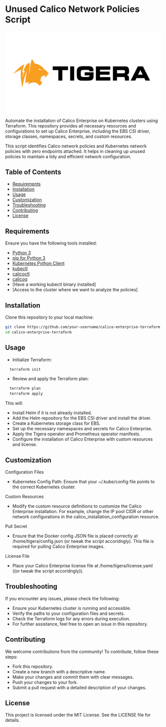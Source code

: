 # Unused Calico Network Policies Script

![Calico Logo](/images/logo/Tigera-Logo-Transparent.png)

Automate the installation of Calico Enterprise on Kubernetes clusters using Terraform. This repository provides all necessary resources and configurations to set up Calico Enterprise, including the EBS CSI driver, storage classes, namespaces, secrets, and custom resources.

This script identifies Calico network policies and Kubernetes network policies with zero endpoints attached. It helps in cleaning up unused policies to maintain a tidy and efficient network configuration.

## Table of Contents

- [Requirements](#requirements)
- [Installation](#installation)
- [Usage](#usage)
- [Customization](#customization)
- [Troubleshooting](#troubleshooting)
- [Contributing](#contributing)
- [License](#license)

## Requirements

Ensure you have the following tools installed:

- [Python 3](https://www.python.org/downloads/)
- [pip for Python 3](https://pip.pypa.io/en/stable/installation/)
- [Kubernetes Python Client](https://pypi.org/project/kubernetes/)
- [kubectl](https://kubernetes.io/docs/tasks/tools/install-kubectl/)
- [calicoctl](https://docs.tigera.io/calico/latest/getting-started/calicoctl/)
- [calicoq](https://docs.tigera.io/calico/latest/getting-started/calicoq/)
- [Have a working kubectl binary installed]
- [Access to the cluster where we want to analyze the policies]

## Installation

Clone this repository to your local machine:

```bash
git clone https://github.com/your-username/calico-enterprise-terraform.git
cd calico-enterprise-terraform

```

## Usage

- Initialize Terraform:
```bash 
  terraform init
```
- Review and apply the Terraform plan:
```bash 
  terraform plan
  terraform apply
```

This will:
- Install Helm if it is not already installed.
- Add the Helm repository for the EBS CSI driver and install the driver.
- Create a Kubernetes storage class for EBS.
- Set up the necessary namespaces and secrets for Calico Enterprise.
- Apply the Tigera operator and Prometheus operator manifests.
- Configure the installation of Calico Enterprise with custom resources and license.

## Customization

Configuration Files
- Kubernetes Config Path: Ensure that your ~/.kube/config file points to the correct Kubernetes cluster.

Custom Resources
- Modify the custom resource definitions to customize the Calico Enterprise installation. For example, change the IP pool CIDR or other network configurations in the calico_installation_configuration resource.

Pull Secret
- Ensure that the Docker config JSON file is placed correctly at /home/tigera/config.json (or tweak the script accoridngly). This file is required for pulling Calico Enterprise images.

License File
- Place your Calico Enterprise license file at /home/tigera/license.yaml ((or tweak the script accoridngly)).

## Troubleshooting

If you encounter any issues, please check the following:

- Ensure your Kubernetes cluster is running and accessible.
- Verify the paths to your configuration files and secrets.
- Check the Terraform logs for any errors during execution.
- For further assistance, feel free to open an issue in this repository.


## Contributing

We welcome contributions from the community! To contribute, follow these steps:

- Fork this repository.
- Create a new branch with a descriptive name.
- Make your changes and commit them with clear messages.
- Push your changes to your fork.
- Submit a pull request with a detailed description of your changes.

## License

This project is licensed under the MIT License. See the LICENSE file for details.



